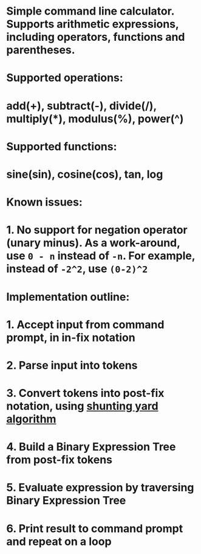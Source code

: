 # Simple command line calculator. Supports arithmetic expressions, including operators, functions and parentheses.
# Supported operations: 
#                    add(+), subtract(-), divide(/), multiply(*), modulus(%), power(^)
# Supported functions: 
#                    sine(sin), cosine(cos), tan, log
# Known issues:
#   1. No support for negation operator (unary minus). As a work-around, use `0 - n` instead of `-n`. For example, instead of `-2^2`, use `(0-2)^2`
# Implementation outline:
#   1. Accept input from command prompt, in in-fix notation
#   2. Parse input into tokens
#   3. Convert tokens into post-fix notation, using [shunting yard algorithm](https://en.wikipedia.org/wiki/Shunting-yard_algorithm)
#   4. Build a Binary Expression Tree from post-fix tokens
#   5. Evaluate expression by traversing Binary Expression Tree
#   6. Print result to command prompt and repeat on a loop